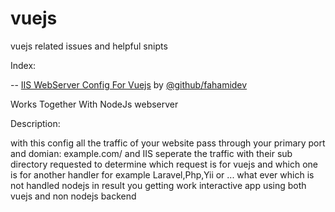 # vuejs
vuejs related issues and helpful snipts


Index:

-- [IIS WebServer Config For Vuejs](iis-config-reverse-proxy) by [@github/fahamidev](https://github.com/fahamidev)

Works Together With NodeJs webserver

Description:

with this config all the traffic of your website pass through your primary port and domian: example.com/
and IIS seperate the traffic with their sub directory requested to determine which request is for vuejs and which one is for
another handler for example Laravel,Php,Yii or ... what ever which is not handled nodejs
in result you getting work interactive app using both vuejs and non nodejs backend
